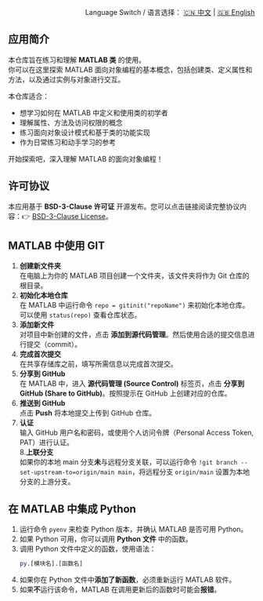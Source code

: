 <p align="right">
  Language Switch / 语言选择：
  <a href="./README.zh-CN.md">🇨🇳 中文</a> | <a href="./README.md">🇬🇧 English</a>
</p>

**应用简介**
---
本仓库旨在练习和理解 **MATLAB 类** 的使用。  
你可以在这里探索 MATLAB 面向对象编程的基本概念，包括创建类、定义属性和方法，以及通过实例与对象进行交互。

本仓库适合：
- 想学习如何在 MATLAB 中定义和使用类的初学者
- 理解属性、方法及访问权限的概念
- 练习面向对象设计模式和基于类的功能实现
- 作为日常练习和动手学习的参考

开始探索吧，深入理解 MATLAB 的面向对象编程！

**许可协议**
---
本应用基于 **BSD-3-Clause 许可证** 开源发布。您可以点击链接阅读完整协议内容：👉 [BSD-3-Clause License](./LICENSE)。  

**MATLAB 中使用 GIT**
---

1. **创建新文件夹**  
在电脑上为你的 MATLAB 项目创建一个文件夹，该文件夹将作为 Git 仓库的根目录。
2. **初始化本地仓库**  
在 MATLAB 中运行命令 `repo = gitinit("repoName")` 来初始化本地仓库。可以使用 `status(repo)` 查看仓库状态。
3. **添加新文件**  
对项目中新创建的文件，点击 **添加到源代码管理**。然后使用合适的提交信息进行提交（commit）。
4. **完成首次提交**  
在共享存储库之前，填写所需信息以完成首次提交。
5. **分享到 GitHub**  
在 MATLAB 中，进入 **源代码管理 (Source Control)** 标签页，点击 **分享到 GitHub (Share to GitHub)**。按照提示在 GitHub 上创建对应的仓库。
6. **推送到 GitHub**  
点击 **Push** 将本地提交上传到 GitHub 仓库。
7. **认证**  
输入 GitHub 用户名和密码，或使用个人访问令牌（Personal Access Token, PAT）进行认证。  
8.**上联分支**  
如果你的本地 main 分支**未**与远程分支关联，可以运行命令 `!git branch --set-upstream-to=origin/main main`，将远程分支 `origin/main` 设置为本地分支的上游分支。

**在 MATLAB 中集成 Python**
---
1. 运行命令 `pyenv` 来检查 Python 版本，并确认 MATLAB 是否可用 Python。  
2. 如果 Python 可用，你可以调用 **Python 文件** 中的函数。  
3. 调用 Python 文件中定义的函数，使用语法：  
   ```matlab
   py.[模块名].[函数名]
4. 如果你在 Python 文件中**添加了新函数**，必须重新运行 MATLAB 软件。  
5. 如果**不**运行该命令，MATLAB 在调用更新后的函数时可能会**报错**。

